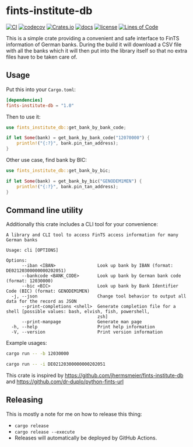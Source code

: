 # fints-institute-db

[![CI](https://github.com/svenstaro/fints-institute-db/workflows/CI/badge.svg)](https://github.com/svenstaro/fints-institute-db/actions)
[![codecov](https://codecov.io/gh/svenstaro/fints-institute-db/branch/master/graph/badge.svg)](https://codecov.io/gh/svenstaro/fints-institute-db)
[![Crates.io](https://img.shields.io/crates/v/fints-institute-db.svg)](https://crates.io/crates/fints-institute-db)
[![docs](https://docs.rs/fints-institute-db/badge.svg)](https://docs.rs/fints-institute-db)
[![license](http://img.shields.io/badge/license-MIT-blue.svg)](https://github.com/svenstaro/fints-institute-db/blob/master/LICENSE)
[![Lines of Code](https://tokei.rs/b1/github/svenstaro/fints-institute-db)](https://github.com/svenstaro/fints-institute-db)

This is a simple crate providing a convenient and safe interface to FinTS information of German banks.
During the build it will download a CSV file with all the banks which it will then put into the library itself so that no extra files have to be taken care of.

## Usage

Put this into your `Cargo.toml`:

```toml
[dependencies]
fints-institute-db = "1.0"
```

Then to use it:

```rust
use fints_institute_db::get_bank_by_bank_code;

if let Some(bank) = get_bank_by_bank_code("12070000") {
    println!("{:?}", bank.pin_tan_address);
}
```

Other use case, find bank by BIC:

```rust
use fints_institute_db::get_bank_by_bic;

if let Some(bank) = get_bank_by_bic("GENODEM1MEN") {
    println!("{:?}", bank.pin_tan_address);
}
```

## Command line utility

Additionally this crate includes a CLI tool for your convenience:

```plain
A library and CLI tool to access FinTS access information for many German banks

Usage: cli [OPTIONS]

Options:
      --iban <IBAN>                Look up bank by IBAN (format: DE02120300000000202051)
      --bankcode <BANK_CODE>       Look up bank by German bank code (format: 12030000)
      --bic <BIC>                  Look up bank by Bank Identifier Code (BIC) (format: GENODEM1MEN)
  -j, --json                       Change tool behavior to output all data for the record as JSON
      --print-completions <shell>  Generate completion file for a shell [possible values: bash, elvish, fish, powershell,
                                   zsh]
      --print-manpage              Generate man page
  -h, --help                       Print help information
  -V, --version                    Print version information
```

Example usages:

```sh
cargo run -- -b 12030000

cargo run -- -i DE02120300000000202051
```

This crate is inspired by https://github.com/jhermsmeier/fints-institute-db and https://github.com/dr-duplo/python-fints-url

## Releasing

This is mostly a note for me on how to release this thing:

- `cargo release`
- `cargo release --execute`
- Releases will automatically be deployed by GitHub Actions.
